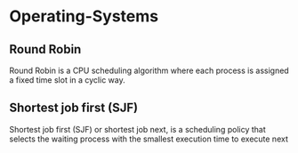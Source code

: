 # Operating-Systems
## Round Robin 
Round Robin is a CPU scheduling algorithm where each process is assigned a fixed time slot in a cyclic way.
## Shortest job first (SJF)
Shortest job first (SJF) or shortest job next, is a scheduling policy that selects the waiting process with the smallest execution time to execute next
